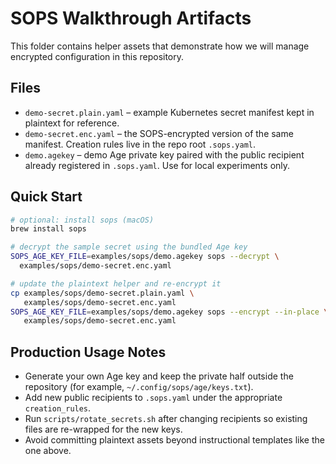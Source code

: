 # SOPS Walkthrough Artifacts

This folder contains helper assets that demonstrate how we will manage encrypted configuration in this repository.

## Files

- `demo-secret.plain.yaml` – example Kubernetes secret manifest kept in plaintext for reference.
- `demo-secret.enc.yaml` – the SOPS-encrypted version of the same manifest. Creation rules live in the repo root `.sops.yaml`.
- `demo.agekey` – demo Age private key paired with the public recipient already registered in `.sops.yaml`. Use for local experiments only.

## Quick Start

```bash
# optional: install sops (macOS)
brew install sops

# decrypt the sample secret using the bundled Age key
SOPS_AGE_KEY_FILE=examples/sops/demo.agekey sops --decrypt \
  examples/sops/demo-secret.enc.yaml

# update the plaintext helper and re-encrypt it
cp examples/sops/demo-secret.plain.yaml \
   examples/sops/demo-secret.enc.yaml
SOPS_AGE_KEY_FILE=examples/sops/demo.agekey sops --encrypt --in-place \
   examples/sops/demo-secret.enc.yaml
```

## Production Usage Notes

- Generate your own Age key and keep the private half outside the repository (for example, `~/.config/sops/age/keys.txt`).
- Add new public recipients to `.sops.yaml` under the appropriate `creation_rules`.
- Run `scripts/rotate_secrets.sh` after changing recipients so existing files are re-wrapped for the new keys.
- Avoid committing plaintext assets beyond instructional templates like the one above.
